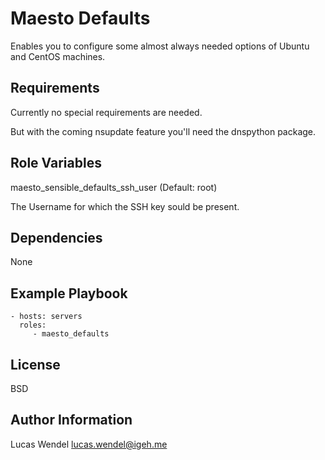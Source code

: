 Maesto Defaults
=========

Enables you to configure some almost always needed options of Ubuntu and CentOS machines.

Requirements
------------

Currently no special requirements are needed.

But with the coming nsupdate feature you'll need the dnspython package.

Role Variables
--------------

maesto_sensible_defaults_ssh_user (Default: root)

The Username for which the SSH key sould be present.

Dependencies
------------

None

Example Playbook
----------------

    - hosts: servers
      roles:
         - maesto_defaults

License
-------

BSD

Author Information
------------------

Lucas Wendel <lucas.wendel@igeh.me>

